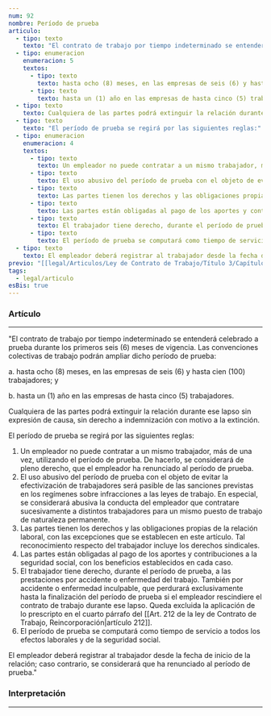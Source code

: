 ```yaml
---
num: 92
nombre: Período de prueba
articulo:
  - tipo: texto
    texto: "El contrato de trabajo por tiempo indeterminado se entenderá celebrado a prueba durante los primeros seis (6) meses de vigencia. Las convenciones colectivas de trabajo podrán ampliar dicho período de prueba:"
  - tipo: enumeracion
    enumeracion: 5
    textos:
      - tipo: texto
        texto: hasta ocho (8) meses, en las empresas de seis (6) y hasta cien (100) trabajadores; y
      - tipo: texto
        texto: hasta un (1) año en las empresas de hasta cinco (5) trabajadores.
  - tipo: texto
    texto: Cualquiera de las partes podrá extinguir la relación durante ese lapso sin expresión de causa, sin derecho a indemnización con motivo a la extinción.
  - tipo: texto
    texto: "El período de prueba se regirá por las siguientes reglas:"
  - tipo: enumeracion
    enumeracion: 4
    textos:
      - tipo: texto
        texto: Un empleador no puede contratar a un mismo trabajador, más de una vez, utilizando el período de prueba. De hacerlo, se considerará de pleno derecho, que el empleador ha renunciado al período de prueba.
      - tipo: texto
        texto: El uso abusivo del período de prueba con el objeto de evitar la efectivización de trabajadores será pasible de las sanciones previstas en los regímenes sobre infracciones a las leyes de trabajo. En especial, se considerará abusiva la conducta del empleador que contratare sucesivamente a distintos trabajadores para un mismo puesto de trabajo de naturaleza permanente.
      - tipo: texto
        texto: Las partes tienen los derechos y las obligaciones propias de la relación laboral, con las excepciones que se establecen en este artículo. Tal reconocimiento respecto del trabajador incluye los derechos sindicales.
      - tipo: texto
        texto: Las partes están obligadas al pago de los aportes y contribuciones a la seguridad social, con los beneficios establecidos en cada caso.
      - tipo: texto
        texto: El trabajador tiene derecho, durante el período de prueba, a las prestaciones por accidente o enfermedad del trabajo. También por accidente o enfermedad inculpable, que perdurará exclusivamente hasta la finalización del período de prueba si el empleador rescindiere el contrato de trabajo durante ese lapso. Queda excluida la aplicación de lo prescripto en el cuarto párrafo del artículo 212.
      - tipo: texto
        texto: El período de prueba se computará como tiempo de servicio a todos los efectos laborales y de la seguridad social.
  - tipo: texto
    texto: El empleador deberá registrar al trabajador desde la fecha de inicio de la relación; caso contrario, se considerará que ha renunciado al período de prueba.
previo: "[[legal/Articulos/Ley de Contrato de Trabajo/Título 3/Capítulo 1/Capítulo 1, Principios Generales.md|Capítulo 1, Principios Generales]]"
tags:
  - legal/articulo
esBis: true
---
```

### Artículo
---
"El contrato de trabajo por tiempo indeterminado se entenderá celebrado a prueba durante los primeros seis (6) meses de vigencia. Las convenciones colectivas de trabajo podrán ampliar dicho período de prueba:

 a. hasta ocho (8) meses, en las empresas de seis (6) y hasta cien (100) trabajadores; y
 
 b. hasta un (1) año en las empresas de hasta cinco (5) trabajadores.
 
Cualquiera de las partes podrá extinguir la relación durante ese lapso sin expresión de causa, sin derecho a indemnización con motivo a la extinción.

El período de prueba se regirá por las siguientes reglas:

 1. Un empleador no puede contratar a un mismo trabajador, más de una vez, utilizando el período de prueba. De hacerlo, se considerará de pleno derecho, que el empleador ha renunciado al período de prueba.
 2. El uso abusivo del período de prueba con el objeto de evitar la efectivización de trabajadores será pasible de las sanciones previstas en los regímenes sobre infracciones a las leyes de trabajo. En especial, se considerará abusiva la conducta del empleador que contratare sucesivamente a distintos trabajadores para un mismo puesto de trabajo de naturaleza permanente.
 3. Las partes tienen los derechos y las obligaciones propias de la relación laboral, con las excepciones que se establecen en este artículo. Tal reconocimiento respecto del trabajador incluye los derechos sindicales.
 4. Las partes están obligadas al pago de los aportes y contribuciones a la seguridad social, con los beneficios establecidos en cada caso.
 5. El trabajador tiene derecho, durante el período de prueba, a las prestaciones por accidente o enfermedad del trabajo. También por accidente o enfermedad inculpable, que perdurará exclusivamente hasta la finalización del período de prueba si el empleador rescindiere el contrato de trabajo durante ese lapso. Queda excluida la aplicación de lo prescripto en el cuarto párrafo del [[Art. 212 de la ley de Contrato de Trabajo, Reincorporación|artículo 212]].
 6. El período de prueba se computará como tiempo de servicio a todos los efectos laborales y de la seguridad social.

El empleador deberá registrar al trabajador desde la fecha de inicio de la relación; caso contrario, se considerará que ha renunciado al período de prueba."

### Interpretación
---


